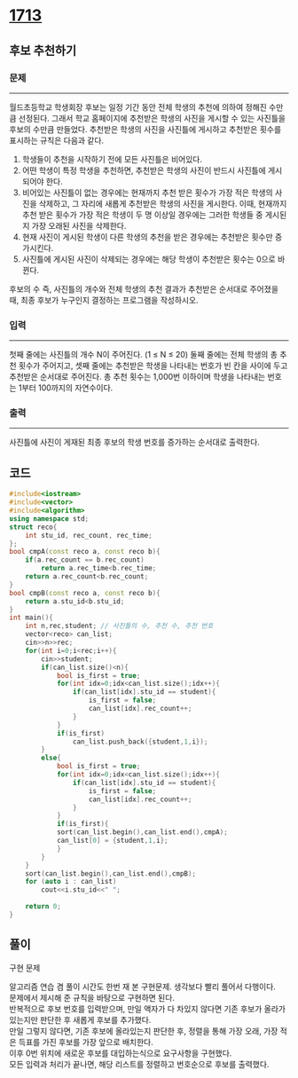 # [1713](https://www.acmicpc.net/problem/1713)

## 후보 추천하기

### 문제

---

월드초등학교 학생회장 후보는 일정 기간 동안 전체 학생의 추천에 의하여 정해진 수만큼 선정된다. 그래서 학교 홈페이지에 추천받은 학생의 사진을 게시할 수 있는 사진틀을 후보의 수만큼 만들었다. 추천받은 학생의 사진을 사진틀에 게시하고 추천받은 횟수를 표시하는 규칙은 다음과 같다.

1. 학생들이 추천을 시작하기 전에 모든 사진틀은 비어있다.
2. 어떤 학생이 특정 학생을 추천하면, 추천받은 학생의 사진이 반드시 사진틀에 게시되어야 한다.
3. 비어있는 사진틀이 없는 경우에는 현재까지 추천 받은 횟수가 가장 적은 학생의 사진을 삭제하고, 그 자리에 새롭게 추천받은 학생의 사진을 게시한다. 이때, 현재까지 추천 받은 횟수가 가장 적은 학생이 두 명 이상일 경우에는 그러한 학생들 중 게시된 지 가장 오래된 사진을 삭제한다.
4. 현재 사진이 게시된 학생이 다른 학생의 추천을 받은 경우에는 추천받은 횟수만 증가시킨다.
5. 사진틀에 게시된 사진이 삭제되는 경우에는 해당 학생이 추천받은 횟수는 0으로 바뀐다.

후보의 수 즉, 사진틀의 개수와 전체 학생의 추천 결과가 추천받은 순서대로 주어졌을 때, 최종 후보가 누구인지 결정하는 프로그램을 작성하시오.

### 입력

---

첫째 줄에는 사진틀의 개수 N이 주어진다. (1 ≤ N ≤ 20) 둘째 줄에는 전체 학생의 총 추천 횟수가 주어지고, 셋째 줄에는 추천받은 학생을 나타내는 번호가 빈 칸을 사이에 두고 추천받은 순서대로 주어진다. 총 추천 횟수는 1,000번 이하이며 학생을 나타내는 번호는 1부터 100까지의 자연수이다.

### 출력

---

사진틀에 사진이 게재된 최종 후보의 학생 번호를 증가하는 순서대로 출력한다.

## 코드

```cpp
#include<iostream>
#include<vector>
#include<algorithm>
using namespace std;
struct reco{
    int stu_id, rec_count, rec_time;
};
bool cmpA(const reco a, const reco b){
    if(a.rec_count == b.rec_count)
        return a.rec_time<b.rec_time;
    return a.rec_count<b.rec_count;
}
bool cmpB(const reco a, const reco b){
    return a.stu_id<b.stu_id;
}
int main(){
    int n,rec,student; // 사진틀의 수, 추천 수, 추천 번호
    vector<reco> can_list;
    cin>>n>>rec;
    for(int i=0;i<rec;i++){
        cin>>student;
        if(can_list.size()<n){
            bool is_first = true;
            for(int idx=0;idx<can_list.size();idx++){
                if(can_list[idx].stu_id == student){
                    is_first = false;
                    can_list[idx].rec_count++;
                }
            }
            if(is_first)
                can_list.push_back({student,1,i});
        }
        else{
            bool is_first = true;
            for(int idx=0;idx<can_list.size();idx++){
                if(can_list[idx].stu_id == student){
                    is_first = false;
                    can_list[idx].rec_count++;
                }
            }
            if(is_first){
            sort(can_list.begin(),can_list.end(),cmpA);
            can_list[0] = {student,1,i};
            }
        }
    }
    sort(can_list.begin(),can_list.end(),cmpB);
    for (auto i : can_list)
        cout<<i.stu_id<<" ";
    
    return 0;
}
```

## 풀이

구현 문제

알고리즘 연습 겸 풀이 시간도 한번 재 본 구현문제. 생각보다 빨리 풀어서 다행이다.  
문제에서 제시해 준 규칙을 바탕으로 구현하면 된다.  
반복적으로 후보 번호를 입력받으며, 만일 액자가 다 차있지 않다면 기존 후보가 올라가있는지만 판단한 후 새롭게 후보를 추가했다.  
만일 그렇지 않다면, 기존 후보에 올라있는지 판단한 후, 정렬을 통해 가장 오래, 가장 적은 득표를 가진 후보를 가장 앞으로 배치한다.  
이후 0번 위치에 새로운 후보를 대입하는식으로 요구사항을 구현했다.  
모든 입력과 처리가 끝나면, 해당 리스트를 정렬하고 번호순으로 후보를 출력했다.  
